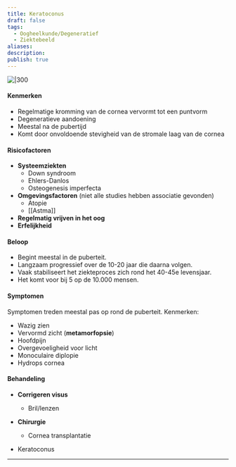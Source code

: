 ```yaml
---
title: Keratoconus
draft: false
tags:
  - Oogheelkunde/Degeneratief
  - Ziektebeeld
aliases: 
description: 
publish: true
---
```


![|300](https://i.imgur.com/woheTrk.png)


#### Kenmerken
- Regelmatige kromming van de cornea vervormt tot een puntvorm
- Degeneratieve aandoening
- Meestal na de pubertijd
- Komt door onvoldoende stevigheid van de stromale laag van de cornea

#### Risicofactoren
- **Systeemziekten**
	- Down syndroom
	- Ehlers-Danlos
	- Osteogenesis imperfecta
- **Omgevingsfactoren** (niet alle studies hebben associatie gevonden)
	- Atopie 
	- [[Astma]]
- **Regelmatig vrijven in het oog**
-  **Erfelijkheid**



#### Beloop
-   Begint meestal in de puberteit.
-   Langzaam progressief over de 10-20 jaar die daarna volgen.
-   Vaak stabiliseert het ziekteproces zich rond het 40-45e levensjaar.
-   Het komt voor bij 5 op de 10.000 mensen.

#### Symptomen
Symptomen treden meestal pas op rond de puberteit. Kenmerken:

- Wazig zien
- Vervormd zicht (**metamorfopsie**)
- Hoofdpijn
- Overgevoeligheid voor licht
- Monoculaire diplopie
- Hydrops cornea

#### Behandeling
- **Corrigeren visus**
	- Bril/lenzen
- **Chirurgie**
	- Cornea transplantatie


- Keratoconus


---

